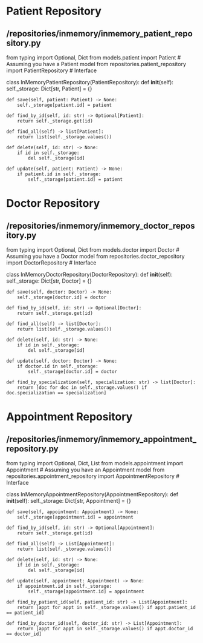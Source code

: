 # Patient Repository

## **/repositories/inmemory/inmemory_patient_repository.py**

from typing import Optional, Dict
from models.patient import Patient  # Assuming you have a Patient model
from repositories.patient_repository import PatientRepository  # Interface


class InMemoryPatientRepository(PatientRepository):
    def __init__(self):
        self._storage: Dict[str, Patient] = {}

    def save(self, patient: Patient) -> None:
        self._storage[patient.id] = patient

    def find_by_id(self, id: str) -> Optional[Patient]:
        return self._storage.get(id)

    def find_all(self) -> list[Patient]:
        return list(self._storage.values())

    def delete(self, id: str) -> None:
        if id in self._storage:
            del self._storage[id]

    def update(self, patient: Patient) -> None:
        if patient.id in self._storage:
            self._storage[patient.id] = patient

# Doctor Repository

## /repositories/inmemory/inmemory_doctor_repository.py

from typing import Optional, Dict
from models.doctor import Doctor  # Assuming you have a Doctor model
from repositories.doctor_repository import DoctorRepository  # Interface


class InMemoryDoctorRepository(DoctorRepository):
    def __init__(self):
        self._storage: Dict[str, Doctor] = {}

    def save(self, doctor: Doctor) -> None:
        self._storage[doctor.id] = doctor

    def find_by_id(self, id: str) -> Optional[Doctor]:
        return self._storage.get(id)

    def find_all(self) -> list[Doctor]:
        return list(self._storage.values())

    def delete(self, id: str) -> None:
        if id in self._storage:
            del self._storage[id]

    def update(self, doctor: Doctor) -> None:
        if doctor.id in self._storage:
            self._storage[doctor.id] = doctor

    def find_by_specialization(self, specialization: str) -> list[Doctor]:
        return [doc for doc in self._storage.values() if doc.specialization == specialization]
# Appointment Repository

## /repositories/inmemory/inmemory_appointment_repository.py

from typing import Optional, Dict, List
from models.appointment import Appointment  # Assuming you have an Appointment model
from repositories.appointment_repository import AppointmentRepository  # Interface


class InMemoryAppointmentRepository(AppointmentRepository):
    def __init__(self):
        self._storage: Dict[str, Appointment] = {}

    def save(self, appointment: Appointment) -> None:
        self._storage[appointment.id] = appointment

    def find_by_id(self, id: str) -> Optional[Appointment]:
        return self._storage.get(id)

    def find_all(self) -> List[Appointment]:
        return list(self._storage.values())

    def delete(self, id: str) -> None:
        if id in self._storage:
            del self._storage[id]

    def update(self, appointment: Appointment) -> None:
        if appointment.id in self._storage:
            self._storage[appointment.id] = appointment

    def find_by_patient_id(self, patient_id: str) -> List[Appointment]:
        return [appt for appt in self._storage.values() if appt.patient_id == patient_id]

    def find_by_doctor_id(self, doctor_id: str) -> List[Appointment]:
        return [appt for appt in self._storage.values() if appt.doctor_id == doctor_id]
# 
